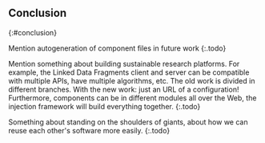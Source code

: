 ## Conclusion
{:#conclusion}

Mention autogeneration of component files in future work
{:.todo}

Mention something about building sustainable research platforms.
For example, the Linked Data Fragments client and server
can be compatible with multiple APIs, have multiple algorithms, etc.
The old work is divided in different branches.
With the new work: just an URL of a configuration!
Furthermore, components can be in different modules all over the Web,
the injection framework will build everything together.
{:.todo}

Something about standing on the shoulders of giants,
about how we can reuse each other's software more easily.
{:.todo}
